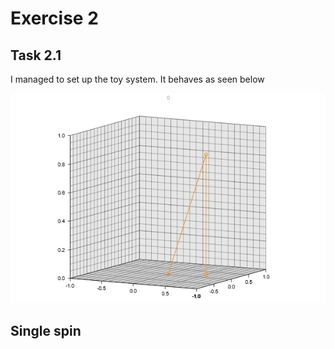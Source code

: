 # Exercise 2

## Task 2.1

I managed to set up the toy system. It behaves as seen below

![toy_system.gif](toy_system.gif)

## Single spin

